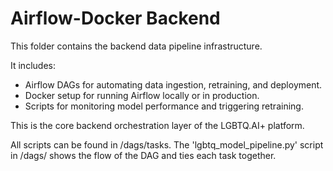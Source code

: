 # Airflow-Docker Backend

This folder contains the backend data pipeline infrastructure.

It includes:
- Airflow DAGs for automating data ingestion, retraining, and deployment.
- Docker setup for running Airflow locally or in production.
- Scripts for monitoring model performance and triggering retraining.

This is the core backend orchestration layer of the LGBTQ.AI+ platform.

All scripts can be found in /dags/tasks. The 'lgbtq_model_pipeline.py' script
in /dags/ shows the flow of the DAG and ties each task together.